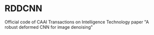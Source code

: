 # RDDCNN
Official code of CAAI Transactions on Intelligence Technology paper "A robust deformed CNN for image denoising"
